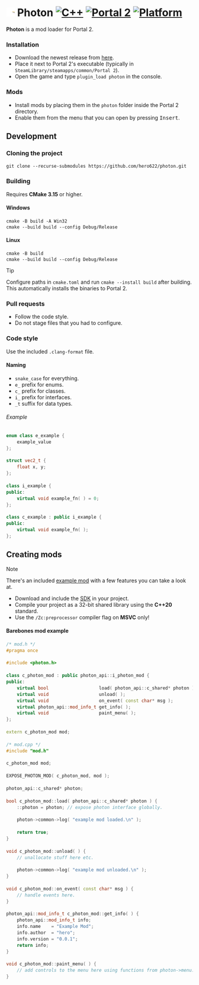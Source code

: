 # <img src="resource/icon.png" width="23"/> Photon <!--- [![CI](https://github.com/hero622/photon/actions/workflows/CI.yml/badge.svg)](https://github.com/hero622/photon/actions/workflows/CI.yml) --> [![C++](https://img.shields.io/badge/language-C%2B%2B-f34b7d)](https://en.wikipedia.org/wiki/C%2B%2B) [![Portal 2](https://img.shields.io/badge/game-Portal%202-blue)](https://store.steampowered.com/app/620/Portal_2/) [![Platform](https://img.shields.io/badge/platform-Windows%20%26%20Linux-green)](https://en.wikipedia.org/wiki/Cross-platform_software)

**Photon** is a mod loader for Portal 2.

### Installation
- Download the newest release from [here](https://github.com/hero622/photon/releases).
- Place it next to Portal 2's executable (typically in `SteamLibrary/steamapps/common/Portal 2`).
- Open the game and type `plugin_load photon` in the console.

### Mods
- Install mods by placing them in the `photon` folder inside the Portal 2 directory.
- Enable them from the menu that you can open by pressing <kbd>Insert</kbd>.

## Development

### Cloning the project
```
git clone --recurse-submodules https://github.com/hero622/photon.git
```

### Building
Requires **CMake 3.15** or higher.

#### Windows
```
cmake -B build -A Win32
cmake --build build --config Debug/Release
```

#### Linux
```
cmake -B build
cmake --build build --config Debug/Release
```

> [!TIP]
> Configure paths in `cmake.toml` and run `cmake --install build` after building.  
> This automatically installs the binaries to Portal 2.

### Pull requests
- Follow the code style.
- Do not stage files that you had to configure.

### Code style
Use the included `.clang-format` file.

#### Naming
- `snake_case` for everything.
- `e_` prefix for enums.
- `c_` prefix for classes.
- `i_` prefix for interfaces.
- `_t` suffix for data types.

###### Example
```cpp
enum class e_example {
	example_value
};

struct vec2_t {
	float x, y;
};

class i_example {
public:
	virtual void example_fn( ) = 0;
};

class c_example : public i_example {
public:
	virtual void example_fn( );
};
```

## Creating mods
> [!NOTE]
> There's an included [example mod](example-mod) with a few features you can take a look at.

- Download and include the [SDK](src/sdk) in your project.
- Compile your project as a 32-bit shared library using the **C++20** standard.
- Use the `/Zc:preprocessor` compiler flag on **MSVC** only!

#### Barebones mod example
```cpp
/* mod.h */
#pragma once

#include <photon.h>

class c_photon_mod : public photon_api::i_photon_mod {
public:
	virtual bool                   load( photon_api::c_shared* photon );
	virtual void                   unload( );
	virtual void                   on_event( const char* msg );
	virtual photon_api::mod_info_t get_info( );
	virtual void                   paint_menu( );
};

extern c_photon_mod mod;

/* mod.cpp */
#include "mod.h"

c_photon_mod mod;

EXPOSE_PHOTON_MOD( c_photon_mod, mod );

photon_api::c_shared* photon;

bool c_photon_mod::load( photon_api::c_shared* photon ) {
	::photon = photon; // expose photon interface globally.

	photon->common->log( "example mod loaded.\n" );

	return true;
}

void c_photon_mod::unload( ) {
	// unallocate stuff here etc.

	photon->common->log( "example mod unloaded.\n" );
}

void c_photon_mod::on_event( const char* msg ) {
	// handle events here.
}

photon_api::mod_info_t c_photon_mod::get_info( ) {
	photon_api::mod_info_t info;
	info.name    = "Example Mod";
	info.author  = "hero";
	info.version = "0.0.1";
	return info;
}

void c_photon_mod::paint_menu( ) {
	// add controls to the menu here using functions from photon->menu.
}
```

